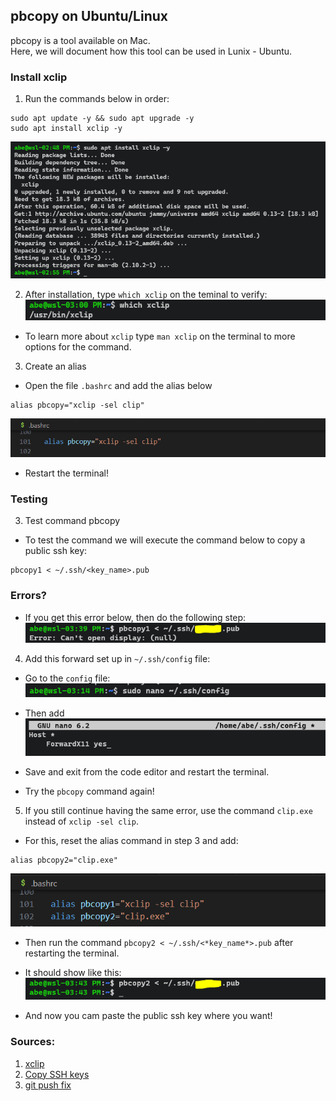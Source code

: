 ## pbcopy on Ubuntu/Linux
pbcopy is a tool available on Mac.<br>
Here, we will document how this tool can be used in Lunix - Ubuntu.

### Install xclip
1. Run the commands below in order:<br>
```
sudo apt update -y && sudo apt upgrade -y
sudo apt install xclip -y
```
![](./images/pbcopy1.PNG)

2. After installation, type `which xclip` on the teminal to verify:<br>
![](./images/pbcopy2.PNG)

* To learn more about `xclip` type `man xclip` on the terminal to more options for the command.

3. Create an alias
* Open the file `.bashrc` and add the alias below
```
alias pbcopy="xclip -sel clip"
```
![](./images/pbcopy3.PNG)

* Restart the terminal!

### Testing
3. Test command pbcopy
* To test the command we will execute the command below to copy a public ssh key:<br>
```
pbcopy1 < ~/.ssh/<key_name>.pub
```

### Errors?
* If you get this error below, then do the following step:<br>
![](./images/pbcopy4.PNG)

4. Add this forward set up in `~/.ssh/config` file:
* Go to the `config` file:
![](./images/pbcopy5.PNG)

* Then add
![](./images/pbcopy6.PNG)
* Save and exit from the code editor and restart the terminal.
* Try the `pbcopy` command again!

5. If you still continue having the same error, use the command `clip.exe` instead of `xclip -sel clip`.<br>
* For this, reset the alias command in step 3 and add:
```
alias pbcopy2="clip.exe"
```
![](./images/pbcopy7.PNG)

* Then run the command `pbcopy2 < ~/.ssh/<*key_name*>.pub` after restarting the terminal.<br>
* It should show like this:
![](./images/pbcopy8.PNG)

* And now you cam paste the public ssh key where you want!

### Sources:
1. [xclip](https://packages.debian.org/stable/x11/xclip)
2. [Copy SSH keys](https://hklish01.github.io/gettingtoknowgit/set_up_keys.html)
3. [git push fix](https://www.golinuxcloud.com/fatal-could-not-read-from-remote-repository/)
